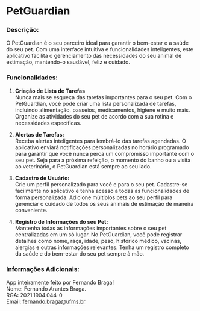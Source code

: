 # PetGuardian

### Descrição:
O PetGuardian é o seu parceiro ideal para garantir o bem-estar e a saúde do seu pet. 
Com uma interface intuitiva e funcionalidades inteligentes, este aplicativo facilita o gerenciamento das necessidades do seu animal de estimação, 
mantendo-o saudável, feliz e cuidado.

### Funcionalidades:
1. **Criação de Lista de Tarefas**\
Nunca mais se esqueça das tarefas importantes para o seu pet. 
Com o PetGuardian, você pode criar uma lista personalizada de tarefas, incluindo alimentação, passeios, medicamentos, higiene e muito mais. 
Organize as atividades do seu pet de acordo com a sua rotina e necessidades específicas.

2. **Alertas de Tarefas:**\
Receba alertas inteligentes para lembrá-lo das tarefas agendadas. 
O aplicativo enviará notificações personalizadas no horário programado para garantir que você nunca perca um compromisso importante com o seu pet. 
Seja para a próxima refeição, o momento do banho ou a visita ao veterinário, o PetGuardian está sempre ao seu lado.

3. **Cadastro de Usuário:**\
Crie um perfil personalizado para você e para o seu pet. 
Cadastre-se facilmente no aplicativo e tenha acesso a todas as funcionalidades de forma personalizada. 
Adicione múltiplos pets ao seu perfil para gerenciar o cuidado de todos os seus animais de estimação de maneira conveniente.

4. **Registro de Informações do seu Pet:**\
Mantenha todas as informações importantes sobre o seu pet centralizadas em um só lugar. 
No PetGuardian, você pode registrar detalhes como nome, raça, idade, peso, histórico médico, vacinas, alergias e outras informações relevantes. 
Tenha um registro completo da saúde e do bem-estar do seu pet sempre à mão.

### Informações Adicionais:
App inteiramente feito por Fernando Braga!\
Nome: Fernando Arantes Braga.\
RGA: 2021.1904.044-0\
Email: fernando.braga@ufms.br

